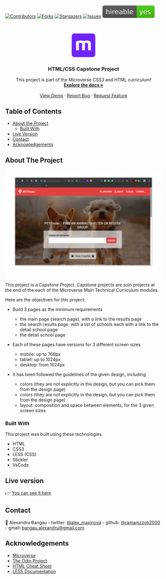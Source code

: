 <!--
*** Thanks for checking out this README Template. If you have a suggestion that would
*** make this better, please fork the repo and create a pull request or simply open
*** an issue with the tag "enhancement".
*** Thanks again! Now go create something AMAZING! :D
-->

<!-- PROJECT SHIELDS -->
<!--
*** I'm using markdown "reference style" links for readability.
*** Reference links are enclosed in brackets [ ] instead of parentheses ( ).
*** See the bottom of this document for the declaration of the reference variables
*** for contributors-url, forks-url, etc. This is an optional, concise syntax you may use.
*** https://www.markdownguide.org/basic-syntax/#reference-style-links
-->
[![Contributors][contributors-shield]][contributors-url]
[![Forks][forks-shield]][forks-url]
[![Stargazers][stars-shield]][stars-url]
[![Issues][issues-shield]][issues-url]
![Hireable](./img/yes.svg)

<!-- PROJECT LOGO -->
<br />
<p align="center">
  <a href="https://github.com/rammazzoti2000/HTML-CSS-capstone-project">
    <img src="/img/microverse.png" alt="Logo" width="80" height="80">
  </a>

  <h3 align="center">HTML/CSS Capstone Project</h3>

  <p align="center">
    This project is part of the Microverse CSS3 and HTML curriculum!
    <br />
    <a href="https://github.com/rammazzoti2000/HTML-CSS-capstone-project/issues"><strong>Explore the docs »</strong></a>
    <br />
    <br />
    <a href="https://rawcdn.githack.com/rammazzoti2000/HTML-CSS-capstone-project/45bc64bfd51a1202a53ce649b5aff03254e3cade/index.html">View Demo</a>
    ·
    <a href="https://github.com/rammazzoti2000/HTML-CSS-capstone-project/issues">Report Bug</a>
    ·
    <a href="https://github.com/rammazzoti2000/HTML-CSS-capstone-project/issues">Request Feature</a>
  </p>
</p>

<!-- TABLE OF CONTENTS -->
## Table of Contents

* [About the Project](#about-the-project)
  * [Built With](#built-with)
* [Live Version](#live-version)
* [Contact](#contact)
* [Acknowledgements](#acknowledgements)

<!-- ABOUT THE PROJECT -->
## About The Project

[![Product Name Screen Shot][product-screenshot]](./img/screenshot.png)

This project is a Capstone Project. Capstone projects are solo projects at the end of the each of the Microverse Main Technical Curriculum modules.

Here are the objectives for this project:

* Build 3 pages as the minimum requirements
	* the main page (search page), with a link to the results page
	* the search results page, with a list of schools each with a link to the detail school page
  * the detail school page

* Each of these pages have versions for 3 different screen sizes
  * mobile: up to 768px
  * tablet: up to 1024px
  * desktop: from 1024px

* It has been followed the guidelines of the given design, including
  * colors (they are not explicitly in the design, but you can pick them from the design page)
  * colors (they are not explicitly in the design, but you can pick them from the design page)
  * layout: composition and space between elements, for the 3 given screen sizes

### Built With
This project was built using these technologies.
* HTML
* CSS3
* LESS (CSS)
* Stickler
* VsCode

<!-- LIVE VERSION -->
## Live version

:point_right:  [You can see it here](https://rawcdn.githack.com/rammazzoti2000/HTML-CSS-capstone-project/45bc64bfd51a1202a53ce649b5aff03254e3cade/index.html)

<!-- CONTACT -->
## Contact

👤 Alexandru Bangau - twitter: [@alex_maxinova](https://twitter.com/alex_maxinova) - github: [@ramamzzoti2000](https://github.com/rammazzoti2000) - gmail: bangau.alexandru@gmail.com


<!-- ACKNOWLEDGEMENTS -->
## Acknowledgements
* [Microverse](https://www.microverse.org/)
* [The Odin Project](https://www.theodinproject.com/)
* [HTML Cheat Sheet](https://htmlcheatsheet.com/js/)
* [LESS Documentation](http://lesscss.org/)

<!-- MARKDOWN LINKS & IMAGES -->
<!-- https://www.markdownguide.org/basic-syntax/#reference-style-links -->
[contributors-shield]: https://img.shields.io/github/contributors/rammazzoti2000/HTML-CSS-capstone-project.svg?style=flat-square
[contributors-url]: https://github.com/rammazzoti2000/HTML-CSS-capstone-project/graphs/contributors
[forks-shield]: https://img.shields.io/github/forks/rammazzoti2000/HTML-CSS-capstone-project.svg?style=flat-square
[forks-url]: https://github.com/rammazzoti2000/HTML-CSS-capstone-project/network/members
[stars-shield]: https://img.shields.io/github/stars/rammazzoti2000/HTML-CSS-capstone-project.svg?style=flat-square
[stars-url]: https://github.com/rammazzoti2000/HTML-CSS-capstone-project/stargazers
[issues-shield]: https://img.shields.io/github/issues/rammazzoti2000/HTML-CSS-capstone-project.svg?style=flat-square
[issues-url]: https://github.com/rammazzoti2000/HTML-CSS-capstone-project/issues
[product-screenshot]: ./img/screenshot.png
